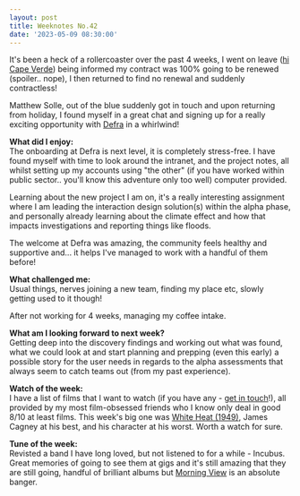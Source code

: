```yaml
---
layout: post
title: Weeknotes No.42
date: '2023-05-09 08:30:00'
---
```

It's been a heck of a rollercoaster over the past 4 weeks, I went on leave (<a href="https://www.instagram.com/p/Crs0k9qIel4/" title="a link to my one photo of us in cape verde in Instagram">hi Cape Verde</a>) being informed my contract was 100% going to be renewed (spoiler.. nope), I then returned to find no renewal and suddenly contractless! 

Matthew Solle, out of the blue suddenly got in touch and upon returning from holiday, I found myself in a great chat and signing up for a really exciting opportunity with <a href="https://www.gov.uk/government/organisations/department-for-environment-food-rural-affairs" title="a link to the GOV.UK page showing DEFRA">Defra</a> in a whirlwind!

<strong>What did I enjoy:</strong><br>
The onboarding at Defra is next level, it is completely stress-free. I have found myself with time to look around the intranet, and the project notes, all whilst setting up my accounts using "the other" (if you have worked within public sector.. you'll know this adventure only too well) computer provided.

Learning about the new project I am on, it's a really interesting assignment where I am leading the interaction design solution(s) within the alpha phase, and personally already learning about the climate effect and how that impacts investigations and reporting things like floods.

The welcome at Defra was amazing, the community feels healthy and supportive and... it helps I've managed to work with a handful of them before!

<strong>What challenged me:</strong><br>
Usual things, nerves joining a new team, finding my place etc, slowly getting used to it though!

After not working for 4 weeks, managing my coffee intake.

<strong>What am I looking forward to next week?</strong><br>
Getting deep into the discovery findings and working out what was found, what we could look at and start planning and prepping (even this early) a possible story for the user needs in regards to the alpha assessments that always seem to catch teams out (from my past experience).

<strong>Watch of the week:</strong><br>
I have a list of films that I want to watch (if you have any - <a href="/contact.html" title="link to my contact page to send me film recommendations">get in touch</a>!), all provided by my most film-obsessed friends who I know only deal in good 8/10 at least films. This week's big one was <a href="https://www.imdb.com/title/tt0042041/" title="IMDB link to the film White Heat">White Heat (1949)</a>, James Cagney at his best, and his character at his worst. Worth a watch for sure.

<strong>Tune of the week:</strong><br>
Revisted a band I have long loved, but not listened to for a while - Incubus. Great memories of going to see them at gigs and it's still amazing that they are still going, handful of brilliant albums but <a href="https://open.spotify.com/album/1rQZbncicoXyB64DqoH7OY" title="Spotify link to Incubus Morning view album">Morning View</a> is an absolute banger.


